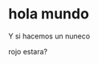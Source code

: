 <h1> hola mundo</h1>

<P>  Y si hacemos un nuneco</P>

<P sytle="background-color=red"> rojo estara?</P>
